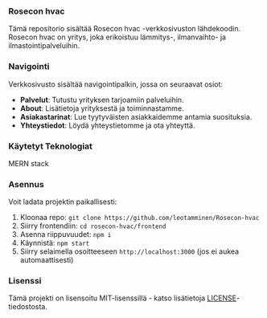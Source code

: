 ### Rosecon hvac

Tämä repositorio sisältää Rosecon hvac -verkkosivuston lähdekoodin. Rosecon hvac on yritys, joka erikoistuu lämmitys-, ilmanvaihto- ja ilmastointipalveluihin.

### Navigointi

Verkkosivusto sisältää navigointipalkin, jossa on seuraavat osiot:

- **Palvelut**: Tutustu yrityksen tarjoamiin palveluihin.
- **About**: Lisätietoja yrityksestä ja toiminnastamme.
- **Asiakastarinat**: Lue tyytyväisten asiakkaidemme antamia suosituksia.
- **Yhteystiedot**: Löydä yhteystietomme ja ota yhteyttä.

### Käytetyt Teknologiat

MERN stack

### Asennus

Voit ladata projektin paikallisesti:

1. Kloonaa repo: `git clone https://github.com/leotamminen/Rosecon-hvac`
2. Siirry frontendiin: `cd rosecon-hvac/frontend`
3. Asenna riippuvuudet: `npm i`
4. Käynnistä: `npm start`
5. Siirry selaimella osoitteeseen `http://localhost:3000` (jos ei aukea automaattisesti)

### Lisenssi

Tämä projekti on lisensoitu MIT-lisenssillä - katso lisätietoja [LICENSE](LICENSE)-tiedostosta.
